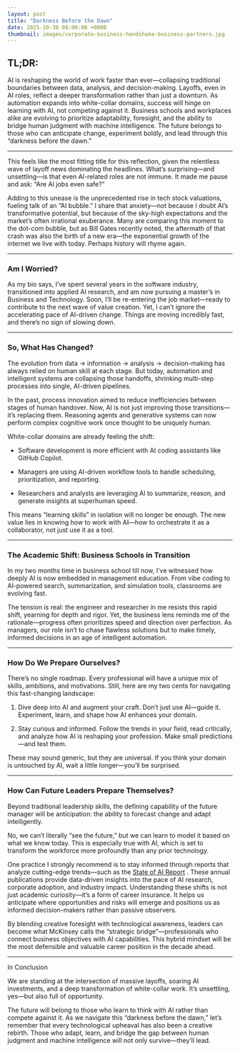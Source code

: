 ```yaml
---
layout: post
title: "Darkness Before the Dawn"
date: 2025-10-30 08:00:00 +0000
thumbnail: images/corporate-business-handshake-business-partners.jpg
---
```


## TL;DR:

AI is reshaping the world of work faster than ever—collapsing traditional boundaries between data, analysis, and decision-making. Layoffs, even in AI roles, reflect a deeper transformation rather than just a downturn. As automation expands into white-collar domains, success will hinge on learning with AI, not competing against it. Business schools and workplaces alike are evolving to prioritize adaptability, foresight, and the ability to bridge human judgment with machine intelligence. The future belongs to those who can anticipate change, experiment boldly, and lead through this “darkness before the dawn.”

---

This feels like the most fitting title for this reflection, given the relentless wave of layoff news dominating the headlines. What’s surprising—and unsettling—is that even AI-related roles are not immune. It made me pause and ask: “Are AI jobs even safe?”

Adding to this unease is the unprecedented rise in tech stock valuations, fueling talk of an “AI bubble.” I share that anxiety—not because I doubt AI’s transformative potential, but because of the sky-high expectations and the market’s often irrational exuberance. Many are comparing this moment to the dot-com bubble, but as Bill Gates recently noted, the aftermath of that crash was also the birth of a new era—the exponential growth of the internet we live with today. Perhaps history will rhyme again.

---
### Am I Worried?

As my bio says, I’ve spent several years in the software industry, transitioned into applied AI research, and am now pursuing a master’s in Business and Technology. Soon, I’ll be re-entering the job market—ready to contribute to the next wave of value creation. Yet, I can’t ignore the accelerating pace of AI-driven change. Things are moving incredibly fast, and there’s no sign of slowing down.

---
### So, What Has Changed?

The evolution from data → information → analysis → decision-making has always relied on human skill at each stage. But today, automation and intelligent systems are collapsing those handoffs, shrinking multi-step processes into single, AI-driven pipelines.

In the past, process innovation aimed to reduce inefficiencies between stages of human handover. Now, AI is not just improving those transitions—it’s replacing them. Reasoning agents and generative systems can now perform complex cognitive work once thought to be uniquely human.

White-collar domains are already feeling the shift:

* Software development is more efficient with AI coding assistants like GitHub Copilot.

* Managers are using AI-driven workflow tools to handle scheduling, prioritization, and reporting.

* Researchers and analysts are leveraging AI to summarize, reason, and generate insights at superhuman speed.

This means “learning skills” in isolation will no longer be enough. The new value lies in knowing how to work with AI—how to orchestrate it as a collaborator, not just use it as a tool.

---
### The Academic Shift: Business Schools in Transition

In my two months time in business school till now, I’ve witnessed how deeply AI is now embedded in management education. From vibe coding to AI-powered search, summarization, and simulation tools, classrooms are evolving fast.

The tension is real: the engineer and researcher in me resists this rapid shift, yearning for depth and rigor. Yet, the business lens reminds me of the rationale—progress often prioritizes speed and direction over perfection. As managers, our role isn’t to chase flawless solutions but to make timely, informed decisions in an age of intelligent automation.

---

### How Do We Prepare Ourselves?

There’s no single roadmap. Every professional will have a unique mix of skills, ambitions, and motivations. Still, here are my two cents for navigating this fast-changing landscape:

1. Dive deep into AI and augment your craft. Don’t just use AI—guide it. Experiment, learn, and shape how AI enhances your domain.

2. Stay curious and informed. Follow the trends in your field, read critically, and analyze how AI is reshaping your profession. Make small predictions—and test them.

These may sound generic, but they are universal. If you think your domain is untouched by AI, wait a little longer—you’ll be surprised.

---

### How Can Future Leaders Prepare Themselves?

Beyond traditional leadership skills, the defining capability of the future manager will be anticipation: the ability to forecast change and adapt intelligently.

No, we can’t literally “see the future,” but we can learn to model it based on what we know today. This is especially true with AI, which is set to transform the workforce more profoundly than any prior technology.

One practice I strongly recommend is to stay informed through reports that analyze cutting-edge trends—such as the [State of AI Report](https://www.stateof.ai/)
. These annual publications provide data-driven insights into the pace of AI research, corporate adoption, and industry impact. Understanding these shifts is not just academic curiosity—it’s a form of career insurance. It helps us anticipate where opportunities and risks will emerge and positions us as informed decision-makers rather than passive observers.

By blending creative foresight with technological awareness, leaders can become what McKinsey calls the “strategic bridge”—professionals who connect business objectives with AI capabilities. This hybrid mindset will be the most defensible and valuable career position in the decade ahead.

----

In Conclusion

We are standing at the intersection of massive layoffs, soaring AI investments, and a deep transformation of white-collar work. It’s unsettling, yes—but also full of opportunity.

The future will belong to those who learn to think with AI rather than compete against it. As we navigate this “darkness before the dawn,” let’s remember that every technological upheaval has also been a creative rebirth. Those who adapt, learn, and bridge the gap between human judgment and machine intelligence will not only survive—they’ll lead.
